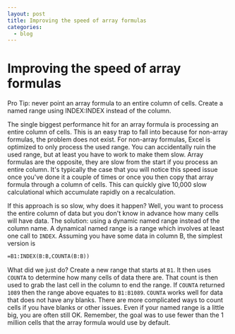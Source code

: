 ```yaml
---
layout: post
title: Improving the speed of array formulas
categories:
  - blog
---
```


# Improving the speed of array formulas

Pro Tip: never point an array formula to an entire column of cells. Create a named range using INDEX:INDEX instead of the column.

The single biggest performance hit for an array formula is processing an entire column of cells. This is an easy trap to fall into because for non-array formulas, the problem does not exist. For non-array formulas, Excel is optimized to only process the used range. You can accidentally ruin the used range, but at least you have to work to make them slow. Array formulas are the opposite, they are slow from the start if you process an entire column. It's typically the case that you will notice this speed issue once you've done it a couple of times or once you then copy that array formula through a column of cells. This can quickly give 10,000 slow calculational which accumulate rapidly on a recalculation.

If this approach is so slow, why does it happen? Well, you want to process the entire column of data but you don't know in advance how many cells will have data. The solution: using a dynamic named range instead of the column name. A dynamical named range is a range which involves at least one call to `INDEX`. Assuming you have some data in column B, the simplest version is

```txt
=B1:INDEX(B:B,COUNTA(B:B))
```

What did we just do? Create a new range that starts at `B1`. It then uses `COUNTA` to determine how many cells of data there are. That count is then used to grab the last cell in the column to end the range. If `COUNTA` returned `1089` then the range above equates to `B1:B1089`. `COUNTA` works well for data that does not have any blanks. There are more complicated ways to count cells if you have blanks or other issues. Even if your named range is a little big, you are often still OK. Remember, the goal was to use fewer than the 1 million cells that the array formula would use by default.
